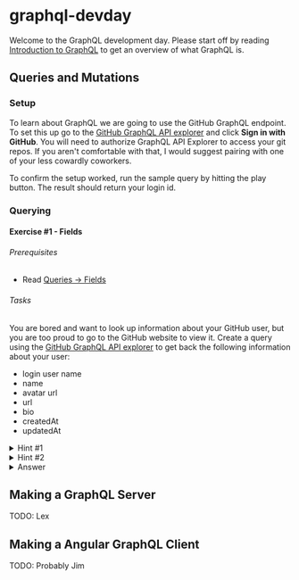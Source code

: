 # graphql-devday #

Welcome to the GraphQL development day. Please start off by reading [Introduction to GraphQL](https://graphql.org/learn/)
to get an overview of what GraphQL is.

## Queries and Mutations ##

### Setup ###
To learn about GraphQL we are going to use the GitHub GraphQL endpoint. To set this up go to the [GitHub GraphQL API explorer](https://developer.github.com/v4/explorer/) 
and click **Sign in with GitHub**. You will need to authorize GraphQL API Explorer to access your git repos. If you aren't
comfortable with that, I would suggest pairing with one of your less cowardly coworkers. 

To confirm the setup worked, run the sample query by hitting the play button. The result should return your login id.
 
### Querying ###

#### Exercise #1 - Fields ####

###### Prerequisites ######
* Read [Queries &rarr; Fields](https://graphql.org/learn/queries/#fields)

###### Tasks ######
You are bored and want to look up information about your GitHub user, but you are too proud to go to the GitHub website to view it.
Create a query using the [GitHub GraphQL API explorer](https://developer.github.com/v4/explorer/) to get back the following information about your user:
* login user name
* name
* avatar url
* url
* bio
* createdAt
* updatedAt

<details>
    <summary>Hint #1</summary>
    <p>

Use the `viewer` root object

    </p>
</details>
<details>
    <summary>Hint #2</summary>
    <p>

The start of the query should look something like this:
```graphql
query { 
  viewer {
    login
  }
}
```

    </p>
</details>
<details>
    <summary>Answer</summary>
    <p>

__Query__
```graphql
query { 
  viewer {
    login
    name
    avatarUrl
    url
    bio
    createdAt
    updatedAt
  }
}
```

__Response__
```graphql
{
  "data": {
    "viewer": {
      "login": "youruser",
      "name": "your name",
      "avatarUrl": "https://avatars1.githubusercontent.com/u/1234",
      "url": "https://github.com/youruser",
      "bio": null,
      "createdAt": "2012-05-04T01:05:26Z",
      "updatedAt": "2018-05-03T16:44:05Z"
    }
  }
}
```

    </p>
</details>

## Making a GraphQL Server ##

TODO: Lex

## Making a Angular GraphQL Client ##

TODO: Probably Jim
